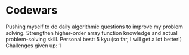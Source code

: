 # Codewars

Pushing myself to do daily algorithmic questions to improve my problem solving. Strengthen higher-order array function knowledge and actual problem-solving skill. Personal best: 5 kyu (so far, I will get a lot better!) Challenges given up: 1

